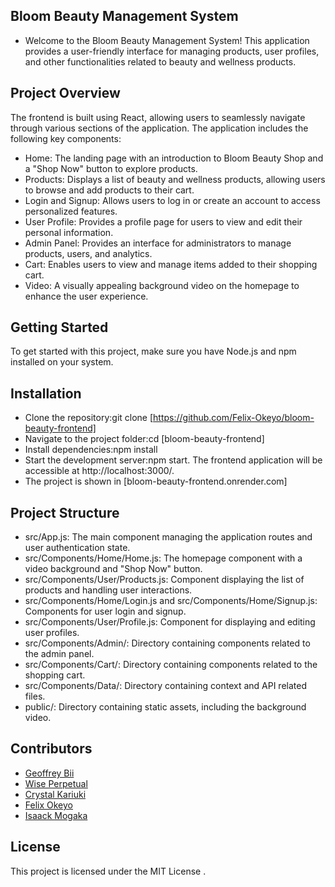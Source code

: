 ## Bloom Beauty Management System
- Welcome to the Bloom Beauty Management System!
 This application provides a user-friendly interface for managing products, user profiles, and other functionalities related to beauty and wellness products.

## Project Overview
The frontend is built using React, allowing users to seamlessly navigate through various sections of the application. The application includes the following key components:
* Home: The landing page with an introduction to Bloom Beauty Shop and a "Shop Now" button to explore products.
* Products: Displays a list of beauty and wellness products, allowing users to browse and add products to their cart.
* Login and Signup: Allows users to log in or create an account to access personalized features.
* User Profile: Provides a profile page for users to view and edit their personal information.
* Admin Panel: Provides an interface for administrators to manage products, users, and analytics.
* Cart: Enables users to view and manage items added to their shopping cart.
* Video: A visually appealing background video on the homepage to enhance the user experience.

## Getting Started
To get started with this project, make sure you have Node.js and npm installed on your system.

## Installation
* Clone the repository:git clone [https://github.com/Felix-Okeyo/bloom-beauty-frontend] 
* Navigate to the project folder:cd [bloom-beauty-frontend] 
* Install dependencies:npm install 
* Start the development server:npm start.
The frontend application will be accessible at http://localhost:3000/.
* The project is shown in [bloom-beauty-frontend.onrender.com]

## Project Structure
* src/App.js: The main component managing the application routes and user authentication state.
* src/Components/Home/Home.js: The homepage component with a video background and "Shop Now" button.
* src/Components/User/Products.js: Component displaying the list of products and handling user interactions.
* src/Components/Home/Login.js and src/Components/Home/Signup.js: Components for user login and signup.
* src/Components/User/Profile.js: Component for displaying and editing user profiles.
* src/Components/Admin/: Directory containing components related to the admin panel.
* src/Components/Cart/: Directory containing components related to the shopping cart.
* src/Components/Data/: Directory containing context and API related files.
* public/: Directory containing static assets, including the background video.

## Contributors
* [Geoffrey Bii](https://github.com/Bii-teki)
* [Wise Perpetual](https://github.com/perps21)
* [Crystal Kariuki](https://github.com/blackcrystal0000)
* [Felix Okeyo](https://github.com/Felix-Okeyo)
* [Isaack Mogaka](https://github.com/Isaackmogaka)

## License
This project is licensed under the MIT License .